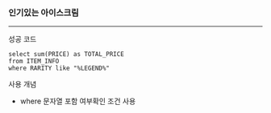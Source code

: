### 인기있는 아이스크림

---

성공 코드

```
select sum(PRICE) as TOTAL_PRICE
from ITEM_INFO
where RARITY like "%LEGEND%"

```

사용 개념

- where 문자열 포함 여부확인 조건 사용
